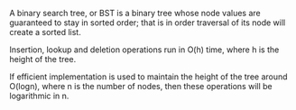 A binary search tree, or BST is a binary tree whose node values are guaranteed to stay in sorted order; that is in order traversal of its node will create a sorted list.

Insertion, lookup and deletion operations run in O(h) time, where h is the height of the tree.

If efficient implementation is used to maintain the height of the tree around O(logn), where n is the number of nodes, then these operations will be logarithmic in n.

